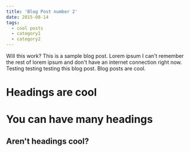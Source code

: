 ```yaml
---
title: 'Blog Post number 2'
date: 2015-08-14
tags:
  - cool posts
  - category1
  - category2
---
```

Will this work?
This is a sample blog post. Lorem ipsum I can't remember the rest of lorem ipsum and don't have an internet connection right now. Testing testing testing this blog post. Blog posts are cool.

Headings are cool
======

You can have many headings
======

Aren't headings cool?
------
